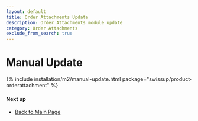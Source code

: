 ```yaml
---
layout: default
title: Order Attachments Update
description: Order Attachments module update
category: Order Attachments
exclude_from_search: true
---
```


# Manual Update

{% include installation/m2/manual-update.html package="swissup/product-orderattachment" %}

#### Next up

 -  [Back to Main Page](../../)
